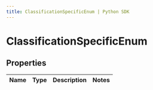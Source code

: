 ```yaml
---
title: ClassificationSpecificEnum | Python SDK
---
```


# ClassificationSpecificEnum



## Properties

Name | Type | Description | Notes
------------ | ------------- | ------------- | -------------



